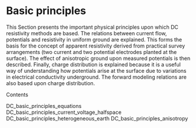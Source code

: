 # Basic principles

This Section presents the important physical principles upon which DC
resistivity methods are based. The relations between current flow,
potentials and resistivity in uniform ground are explained. This forms
the basis for the concept of apparent resistivity derived from practical
survey arrangements (two current and two potential electrodes planted at
the surface). The effect of anisotropic ground upon measured potentials
is then described. Finally, charge distribution is explained because it
is a useful way of understanding how potentials arise at the surface due
to variations in electrical conductivity underground. The forward
modeling relations are also based upon charge distribution.

Contents

DC_basic_principles_equations
DC_basic_principles_current_voltage_halfspace
DC_basic_principles_heterogeneous_earth DC_basic_principles_anisotropy
